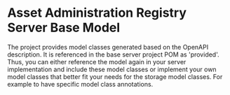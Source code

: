 # Asset Administration Registry Server Base Model

The project provides model classes generated based on the OpenAPI description. It is referenced in the base server project POM as 'provided'. Thus, you can either reference the model again in your server implementation and include these model classes or implement your own model classes that better fit your needs for the storage model classes. For example to have specific model class annotations.




